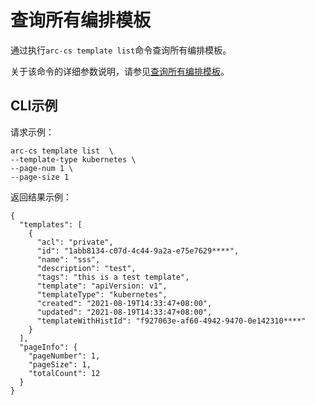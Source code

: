 # 查询所有编排模板

通过执行`arc-cs template list`命令查询所有编排模板。

关于该命令的详细参数说明，请参见[查询所有编排模板](/cn.zh-CN/API参考/应用/查询所有编排模板.md)。

## CLI示例

请求示例：

```
arc-cs template list  \
--template-type kubernetes \
--page-num 1 \
--page-size 1
```

返回结果示例：

```
{
  "templates": [
    {
      "acl": "private",
      "id": "1abb8134-c07d-4c44-9a2a-e75e7629****",
      "name": "sss",
      "description": "test",
      "tags": "this is a test template",
      "template": "apiVersion: v1",
      "templateType": "kubernetes",
      "created": "2021-08-19T14:33:47+08:00",
      "updated": "2021-08-19T14:33:47+08:00",
      "templateWithHistId": "f927063e-af60-4942-9470-0e142310****"
    }
  ],
  "pageInfo": {
    "pageNumber": 1,
    "pageSize": 1,
    "totalCount": 12
  }
}
```

